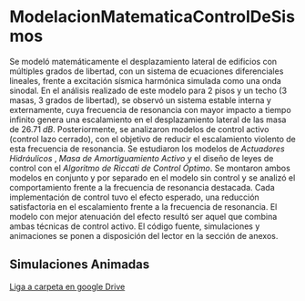 # ModelacionMatematicaControlDeSismos
Se modeló matemáticamente el desplazamiento lateral de edificios con múltiples grados de libertad, con un sistema de ecuaciones diferenciales lineales, frente a excitación sísmica harmónica simulada como una onda sinodal. En el análisis realizado de este modelo para 2 pisos y un techo (3 masas, 3 grados de libertad), se observó un sistema estable interna y externamente, cuya frecuencia de resonancia con mayor impacto a tiempo infinito genera una escalamiento en el desplazamiento lateral de las masa de $26.71 \; dB$. Posteriormente, se analizaron modelos de control activo (control lazo cerrado), con el objetivo de reducir el escalamiento violento de esta frecuencia de resonancia. Se estudiaron los modelos de *Actuadores Hidráulicos* , *Masa de Amortiguamiento Activo* y el diseño de leyes de control con el *Algoritmo de Riccati de Control Óptimo*. Se montaron ambos modelos en conjunto y por separado en el modelo sin control y se analizó el comportamiento frente a la frecuencia de resonancia destacada. Cada implementación de control tuvo el efecto esperado, una reducción satisfactoria en el escalamiento frente a la frecuencia de resonancia. El modelo con mejor atenuación del efecto resultó ser aquel que combina ambas técnicas de control activo. El código fuente, simulaciones y animaciones se ponen a disposición del lector en la sección de anexos.

## Simulaciones Animadas
[Liga a carpeta en google Drive](https://drive.google.com/drive/folders/1nEUGfzV802gA29tVkSPGNxP_Wo5yL7De?usp=sharing)
